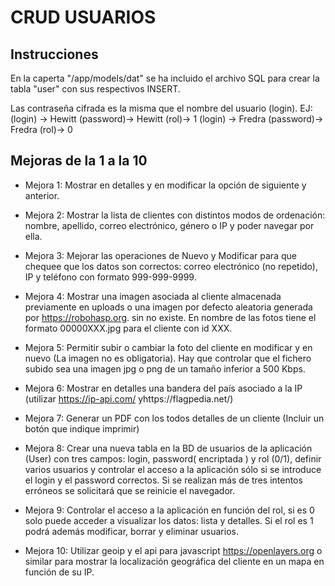 # CRUD USUARIOS
## Instrucciones

En la caperta "/app/models/dat" se ha incluido el archivo SQL para crear la tabla "user" con
sus respectivos INSERT.

Las contraseña cifrada es la misma que el nombre del usuario (login).
EJ:
(login) -> Hewitt   (password)-> Hewitt     (rol)-> 1
(login) -> Fredra   (password)-> Fredra     (rol)-> 0

## Mejoras de la 1 a la 10

* Mejora 1: Mostrar en detalles y en modificar la opción de siguiente y anterior.

* Mejora 2: Mostrar la lista de clientes con distintos modos de ordenación: nombre, apellido, correo
electrónico, género o IP y poder navegar por ella.


* Mejora 3: Mejorar las operaciones de Nuevo y Modificar para que chequee que los datos son
correctos: correo electrónico (no repetido), IP y teléfono con formato 999-999-9999.


* Mejora 4: Mostrar una imagen asociada al cliente almacenada previamente en uploads o una imagen
por defecto aleatoria generada por https://robohasp.org. sin no existe. En nombre de las
fotos tiene el formato 00000XXX.jpg para el cliente con id XXX.

* Mejora 5: Permitir subir o cambiar la foto del cliente en modificar y en nuevo (La imagen no es
obligatoria). Hay que controlar que el fichero subido sea una imagen jpg o png de un
tamaño inferior a 500 Kbps.


* Mejora 6: Mostrar en detalles una bandera del país asociado a la IP (utilizar https://ip-api.com/ yhttps://flagpedia.net/)


* Mejora 7: Generar un PDF con los todos detalles de un cliente (Incluir un botón que indique imprimir)


* Mejora 8: Crear una nueva tabla en la BD de usuarios de la aplicación (User) con tres campos: login, password( encriptada ) y rol (0/1), definir varios usuarios y controlar el acceso a la
aplicación sólo si se introduce el login y el password correctos. Si se realizan más de tres
intentos erróneos se solicitará que se reinicie el navegador.


* Mejora 9: Controlar el acceso a la aplicación en función del rol, si es 0 solo puede acceder a visualizar los datos: lista y detalles. Si el rol es 1 podrá además modificar, borrar y eliminar usuarios.

* Mejora 10:  Utilizar geoip y el api para javascript https://openlayers.org o similar para mostrar la localización geográfica del cliente en un mapa en función de su IP.